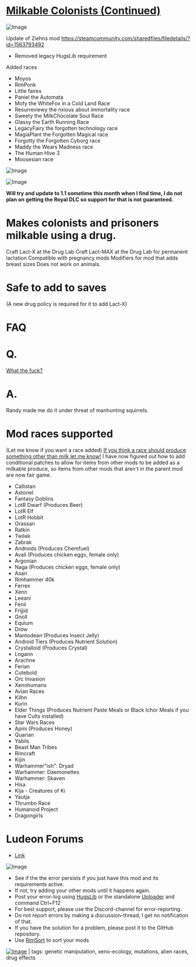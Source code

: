 # [Milkable Colonists (Continued)](https://steamcommunity.com/sharedfiles/filedetails/?id=2218407878)

![Image](https://i.imgur.com/buuPQel.png)

Update of Ziehns mod
https://steamcommunity.com/sharedfiles/filedetails/?id=1563793492

- Removed legacy HugsLib requirement

Added races


- Moyos 
- RimPonk
- Little faires
- Paniel the Automata
- Mofy the WhiteFox in a Cold Land Race
- Resurreviewy the nxious about immortality race
- Sweety the MilkChocolate Soul Race
- Glassy the Earth Running Race
- LegacyFairy the forgotten technology race
- MagiaPlant the Forgotten Magical race
- Forgotty the Forgotten Cyborg race
- Maddy the Wears Madness race
- The Human Hive 3
- Moosesian race



![Image](https://i.imgur.com/pufA0kM.png)
	
![Image](https://i.imgur.com/Z4GOv8H.png)

**Will try and update to 1.1 sometime this month when I find time, I do not plan on getting the Royal DLC so support for that is not guaranteed.** 

# Makes colonists and prisoners milkable using a drug. 

Craft Lact-X at the Drug Lab
Craft Lact-MAX at the Drug Lab for permanent lactation
Compatible with pregnancy mods
Modifiers for mod that adds breast sizes
Does not work on animals.

# Safe to add to saves
 (A new drug policy is required for it to add Lact-X)

# FAQ

# Q.
 <ins>What the fuck?</ins>
# A.
 Randy made me do it under threat of manhunting squirrels.

# Mod races supported
 (Let me know if you want a race added)
<ins>If you think a race should produce something other than milk let me know!</ins>
I have now figured out how to add conditional patches to allow for items from other mods to be added as a milkable produce, so items from other mods that aren&apos;t in the parent mod are now fair game.


- Callistan
- Astoriel
- Fantasy Goblins
- LotR Dwarf (Produces Beer)
- LotR Elf
- LotR Hobbit
- Orassan
- Ratkin
- Twilek
- Zabrak
- Androids (Produces Chemfuel)
- Avali (Produces chicken eggs, female only)
- Argonian
- Naga (Produces chicken eggs, female only)
- Asari
- Rimhammer 40k
- Ferrex
- Xenn
- Leeani
- Fenii
- Frijjid
- Gnoll
- Equium
- Drow
- Mantodean (Produces Insect Jelly)
- Android Tiers (Produces Nutrient Solution)
- Crystalloid (Produces Crystal)
- Logann
- Arachne
- Ferian
- Cutebold
- Orc Invasion
- Xenohumans
- Avian Races
- Kilhn
- Kurin
- Elder Things (Produces Nutrient Paste Meals or Black Ichor Meals if you have Cults installed)
- Star Wars Races
- Apini (Produces Honey)
- Quarian
- Yabils
- Beast Man Tribes
- Rimcraft
- Kijin
- Warhammer"ish": Dryad
- Warhammer: Daemonettes
- Warhammer: Skaven
- Hisa
- Kija - Creatures of Ki
- Yautja
- Thrumbo Race
- Humanoid Project
- Dragongirls




# Ludeon Forums
 - [ Link](https://ludeon.com/forums/index.php?topic=46851)


![Image](https://i.imgur.com/PwoNOj4.png)



-  See if the the error persists if you just have this mod and its requirements active.
-  If not, try adding your other mods until it happens again.
-  Post your error-log using [HugsLib](https://steamcommunity.com/workshop/filedetails/?id=818773962) or the standalone [Uploader](https://steamcommunity.com/sharedfiles/filedetails/?id=2873415404) and command Ctrl+F12
-  For best support, please use the Discord-channel for error-reporting.
-  Do not report errors by making a discussion-thread, I get no notification of that.
-  If you have the solution for a problem, please post it to the GitHub repository.
-  Use [RimSort](https://github.com/RimSort/RimSort/releases/latest) to sort your mods

 

[![Image](https://img.shields.io/github/v/release/emipa606/MilkableColonists?label=latest%20version&style=plastic&color=9f1111&labelColor=black)](https://steamcommunity.com/sharedfiles/filedetails/changelog/2218407878) | tags:  genetic manipulation,  xeno-ecology, mutations,  alien races,  drug effects
